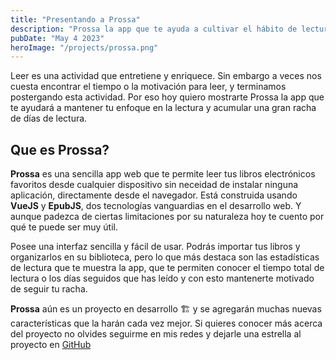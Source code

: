 ```yaml
---
title: "Presentando a Prossa"
description: "Prossa la app que te ayuda a cultivar el hábito de lectura"
pubDate: "May 4 2023"
heroImage: "/projects/prossa.png"
---
```


Leer es una actividad que entretiene y enriquece. Sin embargo a veces nos cuesta encontrar el tiempo o la motivación para leer, y terminamos postergando esta actividad. Por eso hoy quiero mostrarte Prossa la app que te ayudará a mantener tu enfoque en la lectura y acumular una gran racha de días de lectura.

## Que es Prossa?

**Prossa** es una sencilla app web que te permite leer tus libros electrónicos favoritos desde cualquier dispositivo sin neceidad de instalar ninguna aplicación, directamente desde el navegador. Está construida usando **VueJS** y **EpubJS**, dos tecnologías vanguardias en el desarrollo web. Y aunque padezca de ciertas limitaciones por su naturaleza hoy te cuento por qué te puede ser muy útil.

Posee una interfaz sencilla y fácil de usar. Podrás importar tus libros y organizarlos en su biblioteca, pero lo que más destaca son las estadísticas de lectura que te muestra la app, que te permiten conocer el tiempo total de lectura o los días seguidos que has leído y con esto mantenerte motivado de seguir tu racha.

**Prossa** aún es un proyecto en desarrollo 🏗 y se agregarán muchas nuevas características que la harán cada vez mejor. Si quieres conocer más acerca del proyecto no olvides seguirme en mis redes y dejarle una estrella al proyecto en [GitHub](https://github.com/yossTheDev/prossa)
